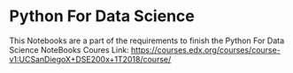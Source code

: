 # Python For Data Science
This Notebooks are a part of the requirements to finish the Python For Data Science NoteBooks
Coures Link: https://courses.edx.org/courses/course-v1:UCSanDiegoX+DSE200x+1T2018/course/
